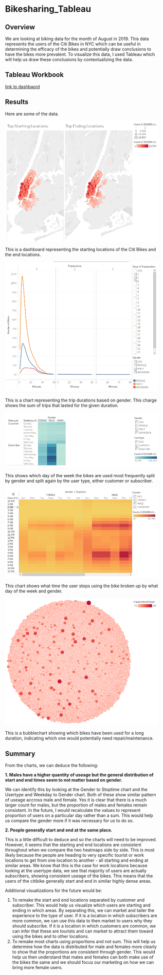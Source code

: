 # Bikesharing_Tableau

## Overview
We are looking at biking data for the month of August in 2019. This data represents the users of the Citi Bikes in NYC which can be useful in determining the efficacy of the bikes and potentially draw conclusions to have the bikes more prevalent. To visualize this data, I used Tableau which will help us draw these conclusions by contextualizing the data.

## Tableau Workbook
[link to dashbaord](https://public.tableau.com/app/profile/jun.cho5678/viz/CitiBikeTrip_16747776371450/NYCBikeStory)

## Results
Here are some of the data.

![start_end_locations.png](images/start_end_locations.PNG)

This is a dashboard representing the starting locations of the Citi Bikes and the end locations.

![duration_gender.png](images/duration_gender.PNG)

This is a chart representing the trip durations based on gender. This charge shows the sum of trips that lasted for the given duration.

![usertype_gender_weekday.png](images/usertype_gender_weekday.PNG)

This shows which day of the week the bikes are used most frequently split by gender and split again by the user type, either customer or subscriber.

![gender_stoptime.png](images/gender_stoptime.PNG)

This chart shows what time the user stops using the bike broken up by what day of the week and gender.

![bikes_repair.png](images/bikes_repair.PNG)

This is a bubblechart showing which bikes have been used for a long duration, indicating which one would potentially need repair/maintenance. 

## Summary
From the charts, we can deduce the following:

**1. Males have a higher quantity of useage but the general distribution of start and end times seem to not matter based on gender.**

We can identify this by looking at the Gender to Stoptime chart and the Usertype and Weekday to Gender chart. Both of these show similar pattern of useage accross male and female. Yes it is clear that there is a much larger count for males, but the proportion of males and females remain consistent. In the future, I would recalculate the values to represent proportion of users on a particular day rather than a sum. This would help us compare the gender more if it was necessary for us to do so.

**2. People generally start and end at the same place.**

This is a little difficult to deduce and so the charts will need to be improved. However, it seems that the starting and end locations are consistent throughout when we compare the two heatmaps side by side. This is most likely because the people are heading to very specific tourist or work locations to get from one location to another - all starting and ending at similar areas. We know that this is the case for work locations because looking at the usertype data, we see that majority of users are actually subscribers, showing consistent useage of the bikes. This means that the users of the citibike generally start and end in similar highly dense areas. 
    
Additional visualizations for the future would be:

1. To remake the start and end locations separated by customer and subscriber. This would help us visualize which users are starting and ending in which areas. By separating this, we can market and tailer the experience to the type of user. If it is a location in which subscribers are more common, we can use this data to then market to users why they should subscribe. If it is a location in which customers are common, we can infer that these are tourists and can market to attract them toward using the bikes and to other locations.
2. To remake most charts using proportions and not sum. This will help us determine how the data is distributed for male and females more clearly to show that the proportions are consistent through gender. This would help us then understand that males and females can both make use of the bikes the same and we should focus our marketing on how we can bring more female users. 
